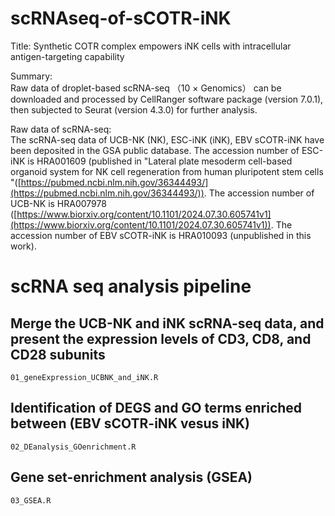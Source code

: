 # scRNAseq-of-sCOTR-iNK  
Title: Synthetic COTR complex empowers iNK cells with intracellular antigen-targeting capability

Summary:  
Raw data of droplet-based scRNA-seq （10 × Genomics） can be downloaded and processed by CellRanger software package (version 7.0.1), then subjected to Seurat (version 4.3.0) for further analysis.  

Raw data of scRNA-seq:  
The scRNA-seq data of UCB-NK (NK), ESC-iNK (iNK), EBV sCOTR-iNK have been deposited in the GSA public database. The accession number of ESC-iNK is HRA001609 (published in "Lateral plate mesoderm cell-based organoid system for NK cell regeneration from human pluripotent stem cells "([https://pubmed.ncbi.nlm.nih.gov/36344493/](https://pubmed.ncbi.nlm.nih.gov/36344493/)). The accession number of UCB-NK is HRA007978 ([https://www.biorxiv.org/content/10.1101/2024.07.30.605741v1](https://www.biorxiv.org/content/10.1101/2024.07.30.605741v1)). The accession number of EBV sCOTR-iNK is HRA010093 (unpublished in this work).

# scRNA seq analysis pipeline
## Merge the UCB-NK and iNK scRNA-seq data, and present the expression levels of CD3, CD8, and CD28 subunits
    01_geneExpression_UCBNK_and_iNK.R

## Identification of DEGS and GO terms enriched between (EBV sCOTR-iNK vesus iNK)
    02_DEanalysis_GOenrichment.R

## Gene set-enrichment analysis (GSEA)
    03_GSEA.R
